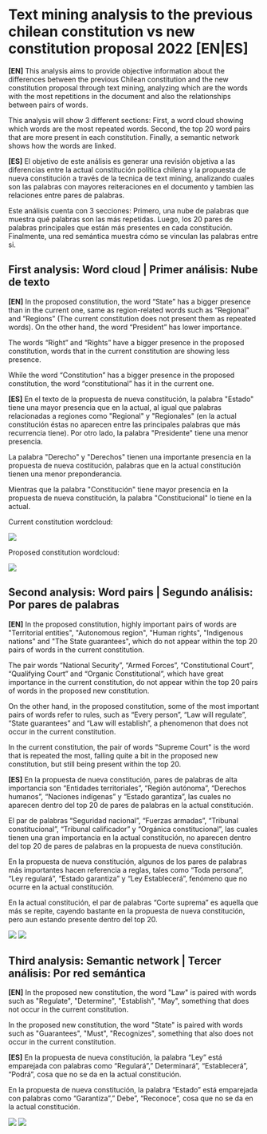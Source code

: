 # Text mining analysis to the previous chilean constitution vs new constitution proposal 2022  [EN|ES]

**[EN]** This analysis aims to provide objective information about the differences between the previous Chilean constitution and the new constitution proposal through text mining, analyzing which are the words with the most repetitions in the document and also the relationships between pairs of words. 

This analysis will show 3 different sections: First, a word cloud showing which words are the most repeated words. Second, the top 20 word pairs that are more present in each constitution. Finally, a semantic network shows how the words are linked.

**[ES]** El objetivo de este análisis es generar una revisión objetiva a las diferencias entre la actual constitución política chilena y la propuesta de nueva constitución a través de la tecnica de text mining, analizando cuales son las palabras con mayores reiteraciones en el documento y tambíen las relaciones entre pares de palabras.

Este análisis cuenta con 3 secciones: Primero, una nube de palabras que muestra qué palabras son las más repetidas. Luego, los 20 pares de palabras principales que están más presentes en cada constitución. Finalmente, una red semántica muestra cómo se vinculan las palabras entre si.




## First analysis: Word cloud | Primer análisis: Nube de texto

**[EN]** In the proposed constitution, the word “State” has a bigger presence than in the current one, same as region-related words such as “Regional” and ”Regions” (The current constitution does not present them as repeated words). On the other hand, the word “President” has lower importance.

The words “Right” and “Rights” have a bigger presence in the proposed constitution, words that in the current constitution are showing less presence.

While the word “Constitution” has a bigger presence in the proposed constitution, the word “constitutional” has it in the current one.  


**[ES]** En el texto de la propuesta de nueva constitución, la palabra "Estado" tiene una mayor presencia que en la actual, al igual que palabras relacionadas a regiones como "Regional" y "Regionales" (en la actual constitución éstas no aparecen entre las principales palabras que más recurrencia tiene). Por otro lado, la palabra "Presidente" tiene una menor presencia.

La palabra "Derecho" y "Derechos" tienen una importante presencia en la propuesta de nueva costitución, palabras que en la actual constitución tienen una menor preponderancia.

Mientras que la palabra "Constitución" tiene mayor presencia en la propuesta de nueva constitución, la palabra "Constitucional" lo tiene en la actual.

Current constitution wordcloud:

<img src="Wordcloud - current constitution.png">

Proposed constitution wordcloud:

<img src="Wordcloud - constitution proposal.png">





## Second analysis: Word pairs | Segundo análisis: Por pares de palabras

**[EN]** In the proposed constitution, highly important pairs of words are "Territorial entities", "Autonomous region", "Human rights", "Indigenous nations" and "The State guarantees", which do not appear within the top 20 pairs of words in the current constitution. 

The pair words “National Security”, “Armed Forces”, “Constitutional Court”, “Qualifying Court” and “Organic Constitutional”, which have great importance in the current constitution, do not appear within the top 20 pairs of words in the proposed new constitution. 

On the other hand, in the proposed constitution, some of the most important pairs of words refer to rules, such as “Every person”, “Law will regulate”, “State guarantees” and “Law will establish”, a phenomenon that does not occur in the current constitution. 

In the current constitution, the pair of words "Supreme Court" is the word that is repeated the most, falling quite a bit in the proposed new constitution, but still being present within the top 20.



**[ES]** En la propuesta de nueva constitución, pares de palabras de alta importancia son “Entidades territoriales”, “Región autónoma”, “Derechos humanos”, “Naciones indígenas” y “Estado garantiza”, las cuales no aparecen dentro del top 20 de pares de palabras en la actual constitución.

El par de palabras “Seguridad nacional”, “Fuerzas armadas”, “Tribunal constitucional”, “Tribunal calificador” y “Orgánica constitucional”, las cuales tienen una gran importancia en la actual constitución, no aparecen dentro del top 20 de pares de palabras en la propuesta de nueva constitución.

En la propuesta de nueva constitución, algunos de los pares de palabras más importantes hacen referencia a reglas, tales como “Toda persona”, “Ley regulará”, “Estado garantiza” y “Ley Establecerá”, fenómeno que no ocurre en la actual constitución.

En la actual constitución, el par de palabras “Corte suprema” es aquella que más se repite, cayendo bastante en la propuesta de nueva constitución, pero aun estando presente dentro del top 20.


<img src="Word pair - Current constitution.png">

<img src="Word pair analysis - Constitution proposal.png">





## Third analysis: Semantic network | Tercer análisis: Por red semántica

**[EN]** In the proposed new constitution, the word "Law" is paired with words such as "Regulate", "Determine", "Establish", "May", something that does not occur in the current constitution. 

In the proposed new constitution, the word "State" is paired with words such as "Guarantees", "Must", "Recognizes", something that also does not occur in the current constitution.

**[ES]** En la propuesta de nueva constitución, la palabra “Ley” está emparejada con palabras como “Regulará”,” Determinará”, “Establecerá”, “Podrá”, cosa que no se da en la actual constitución.

En la propuesta de nueva constitución, la palabra “Estado” está emparejada con palabras como “Garantiza”,” Debe”, “Reconoce”, cosa que no se da en la actual constitución.


<img src="Semantic network - Current constitution.png">

<img src="Semantic network - Constitution proposal.png">
